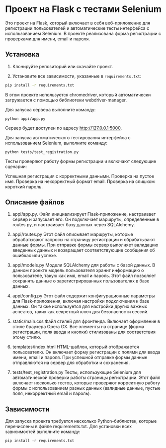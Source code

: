# Проект на Flask с тестами Selenium

Это проект на Flask, который включает в себя веб-приложение для регистрации пользователей и автоматические тесты интерфейса с использованием Selenium. В проекте реализована форма регистрации с проверками для имени, email и пароля.

## Установка

1. Клонируйте репозиторий или скачайте проект.

2. Установите все зависимости, указанные в `requirements.txt`:

```bash
pip install -r requirements.txt
```

В этом проекте используется chromedriver, который автоматически загружается с помощью библиотеки webdriver-manager.

Для запуска сервера выполните команду:
```
python appi/app.py
```

Сервер будет доступен по адресу http://127.0.0.1:5000.

Для запуска автоматического тестирования интерфейса с использованием Selenium, выполните команду:
```
python tests/test_registration.py
```

Тесты проверяют работу формы регистрации и включают следующие сценарии:

Успешная регистрация с корректными данными.
Проверка на пустое имя.
Проверка на некорректный формат email.
Проверка на слишком короткий пароль.


## Описание файлов

1. appi/app.py.
Файл инициализирует Flask-приложение, настраивает сервер и запускает его. Он подключает маршруты, определенные в routes.py, и настраивает базу данных через SQLAlchemy.

2. appi/routes.py
Этот файл описывает маршруты, которые обрабатывают запросы на страницу регистрации и обрабатывают данные формы. При отправке формы сервер выполняет валидацию введенных данных и возвращает соответствующие сообщения об ошибках или успехе.

3. appi/models.py
Модели SQLAlchemy для работы с базой данных. В данном проекте модель пользователя хранит информацию о пользователе, такую как имя, email и пароль. Этот файл позволяет сохранять данные о зарегистрированных пользователях в базе данных.

4. appi/config.py
Этот файл содержит конфигурационные параметры для Flask-приложения, включая настройки подключения к базе данных. Он также используется для настройки других важных аспектов, таких как секретный ключ для безопасности сессий.


5. static/main.css
Файл стилей для фронтенда. Включает оформление в стиле браузера Opera GX. Все элементы на странице (форма регистрации, поля ввода и кнопки) стилизованы для соответствия этому стилю.

6. templates/index.html
HTML-шаблон, который отображается пользователю. Он включает форму регистрации с полями для ввода имени, email и пароля. При успешной отправке формы данные отправляются на сервер для обработки и сохранения.

7. tests/test_registration.py
Тесты, использующие Selenium для автоматической проверки работы страницы регистрации. Этот файл включает несколько тестов, которые проверяют корректную работу формы с использованием разных данных (валидные данные, пустые поля, некорректный email и пароль).


## Зависимости

Для запуска проекта требуется несколько Python-библиотек, которые перечислены в файле requirements.txt. Для установки всех зависимостей выполните команду:
```
pip install -r requirements.txt
```
````
